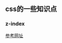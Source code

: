## css的一些知识点

### z-index
[参考网址](https://webdesign.tutsplus.com/zh-hans/articles/what-you-may-not-know-about-the-z-index-property--webdesign-16892)